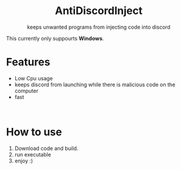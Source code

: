 
<h1 align="center">AntiDiscordInject</h1>
<p align="center">keeps unwanted programs from injecting code into discord</p>

This currently only suppourts **Windows**.

# Features
 - Low Cpu usage 
 - keeps discord from launching while there is malicious code on the computer
 - fast

<br>

# How to use
 1. Download code and build.
 2. run executable 
 3. enjoy :)

<br>
